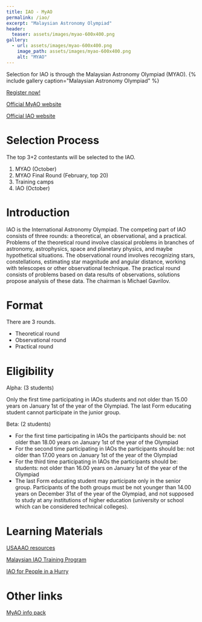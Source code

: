 ```yaml
---
title: IAO - MyAO
permalink: /iao/
excerpt: "Malaysian Astronomy Olympiad"
header:
  teaser: assets/images/myao-600x400.png
gallery:
  - url: assets/images/myao-600x400.png
    image_path: assets/images/myao-600x400.png
    alt: "MYAO"
---
```


Selection for IAO is through the Malaysian Astronomy Olympiad (MYAO).
{% include gallery caption="Malaysian Astronomy Olympiad" %}

[Register now!](https://contesthub.my/register)

[Official MyAO website](https://myao.my)

[Official IAO website](http://www.issp.ac.ru/iao/)

# Selection Process
The top 3+2 contestants will be selected to the IAO.

1. MYAO (October)
2. MYAO Final Round (February, top 20)
3. Training camps
4. IAO (October)

# Introduction
IAO is the International Astronomy Olympiad. The competing part of IAO consists of three rounds: a theoretical, an observational, and a practical. Problems of the theoretical round involve classical problems in branches of astronomy, astrophysics, space and planetary physics, and maybe hypothetical situations. The observational round involves recognizing stars, constellations, estimating star magnitude and angular distance, working with telescopes or other observational technique. The practical round consists of problems based on data results of observations, solutions propose analysis of these data. The chairman is Michael Gavrilov.

# Format
There are 3 rounds.

- Theoretical round
- Observational round
- Practical round

# Eligibility
Alpha: (3 students)

Only the first time participating in IAOs students and
not older than 15.00 years on January 1st of the year of the Olympiad. The last Form educating student cannot participate in the junior group.

Beta: (2 students)

- For the first time participating in IAOs the participants should be: not older than 18.00 years on January 1st of the year of the Olympiad
- For the second time participating in IAOs the participants should be: not older than 17.00 years on January 1st of the year of the Olympiad
- For the third time participating in IAOs the participants should be: students: not older than 16.00 years on January 1st of the year of the Olympiad
- The last Form educating student may participate only in the senior group. Participants of the both groups must be not younger than 14.00 years on December 31st of the year of the Olympiad, and not supposed to study at any institutions of higher education (university or school which can be considered technical colleges).

# Learning Materials
[USAAAO resources](https://usaaao.org/resources/)

[Malaysian IAO Training Program](https://docs.google.com/spreadsheets/d/1y1zZf3DQfJR34-ISxy-40IAgm_AuVGO9927W3-DeFTk/edit?usp=sharing)

[IAO for People in a Hurry](https://chojeq.com/iao)

# Other links
[MyAO info pack](https://drive.google.com/file/d/1vqC3pxErFLYNYWpKU8G5QgaVrXDvMQGe/view?usp=sharing)